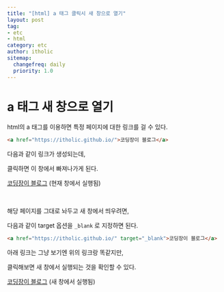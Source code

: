 ```yaml
---
title: "[html] a 태그 클릭시 새 창으로 열기"
layout: post
tag:
- etc
- html
category: etc
author: itholic
sitemap:
  changefreq: daily
  priority: 1.0
---
```


# a 태그 새 창으로 열기

html의 a 태그를 이용하면 특정 페이지에 대한 링크를 걸 수 있다.

```html
<a href="https://itholic.github.io/">코딩장이 블로그</a>
```

다음과 같이 링크가 생성되는데,

클릭하면 이 창에서 빠져나가게 된다.

<a href="https://itholic.github.io/">코딩장이 블로그</a> (현재 창에서 실행됨)

<br/>

해당 페이지를 그대로 놔두고 새 창에서 띄우려면,

다음과 같이 target 옵션을 `_blank` 로 지정하면 된다.

```html
<a href="https://itholic.github.io/" target="_blank">코딩장이 블로그</a>
```

아래 링크는 그냥 보기엔 위의 링크랑 똑같지만,

클릭해보면 새 창에서 실행되는 것을 확인할 수 있다.

<a href="https://itholic.github.io/" target="_blank">코딩장이 블로그</a> (새 창에서 실행됨)
